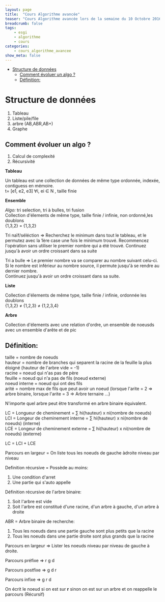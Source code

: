 ```yaml
---
layout: page
title:  "Cours Algorithme avancée"
teaser: "Cours Algorithme avancée lors de la semaine du 10 Octobre 2016"
breadcrumb: false
tags:
    - esgi
    - algorithme
    - cours
categories:
    - cours_algorithme_avancee
show_meta: false
---
```


<!-- TOC depthFrom:1 depthTo:6 withLinks:1 updateOnSave:1 orderedList:0 -->

- [Structure de données](#structure-de-donnes)
	- [Comment évoluer un algo ?](#comment-voluer-un-algo-)
	- [Définition:](#dfinition)

<!-- /TOC -->

# Structure de données
  1. Tableau
  2. Liste/pile/file
  3. arbre (AB,ABR,AB+)
  4. Graphe

## Comment évoluer un algo ?
  1. Calcul de complexité
  2. Récursivité

**Tableau**

Un tableau est une collection de données de même type ordonnée, indexée, contiguess en mémoire.  
t= [e1, e2, e3] &forall;i, ei &isin; N , taille finie

**Ensemble**

*Algo:* tri selection, tri à bulles, tri fusion  
Collection d'élements de même type, taille finie / infinie, non ordonné,les doublons  
{1,3,2} = {1,3,2}

Tri naïf/séléction => Recherchez le minimum dans tout le tableau, et le permutez avec la 1ère case une fois le minimum trouvé. Recommencez l'opération sans utiliser le premier nombre qui a été trouvé.
Continuez jusqu'à avoir un ordre croissant dans sa suite

Tri a bulle => Le premier nombre va se comparer au nombre suivant celu-ci.   
Si le nombre est inférieur au nombre source, il permute jusqu'à se rendre au dernier nombre.  
Continuez jusqu'à avoir un ordre croissant dans sa suite.

**Liste**

Collection d'élements de même type, taille finie / infinie, ordonnée les doublons  
{1,3,2} &ne; {1,2,3} &ne; {1,2,3,4}

**Arbre**

Collection d'élements avec une relation d'ordre, un ensemble de noeusds avec un ensemble d'arête et de pic

## Définition:

taille = nombre de noeuds  
hauteur = nombre de branches qui separent la racine de la feuille la plus éloigné (hauteur de l'arbre vide = -1)   
racine = noeud qui n'as pas de père  
feuille = noeud qui n'a pas de fils (noeud externe)  
noeud interne = noeud qui ont des fils  
arité = nombre max de fils que peut avoir un noeud (lorsque l'arite = 2 => arbre binaire, lorsque l'arite = 3 => Arbre ternaire ...)  

N'importe quel arbre peut être transformé en arbre binaire équivalent.

LC = Longueur de cheminement = &sum; hi(hauteur) x ni(nombre de noeuds)  
LCI = Longeur de cheminement interne = &sum; hi(hauteur) x ni(nombre de noeuds) (interne)  
LCE = Longeur de cheminement externe = &sum; hi(hauteur) x ni(nombre de noeuds) (externe)

LC = LCI + LCE

Parcours en largeur = On liste tous les noeuds de gauche àdroite niveau par niveau

Definition récursive = Possède au moins:
  1. Une condition d'arret
  2. Une partie qui s'auto appelle

Définition récursive de l'arbre binaire:

  1. Soit l'arbre est vide  
  2. Soit l'arbre est constitué d'une racine, d'un arbre à gauche, d'un arbre à droite

ABR = Arbre binaire de recherche:
  1. Tous les noeuds dans une partie gauche sont plus petits que la racine
  2. Tous les noeuds dans une partie droite sont plus grands que la racine

Parcours en largeur => Lister les noeuds niveau par niveau de gauche à droite.

Parcours préfixe => r g d

Parcours postfixe => g d r

Parcours infixe => g r d

On écrit le noeud si on est sur **r** sinon on est sur un arbre et on reappelle le parcours (Récursif)

## 
